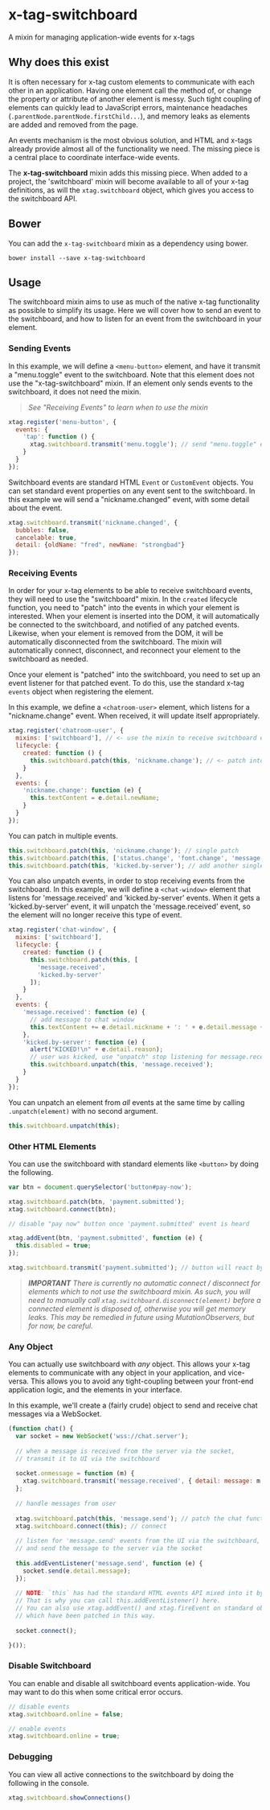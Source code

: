 # x-tag-switchboard
A mixin for managing application-wide events for x-tags

## Why does this exist

It is often necessary for x-tag custom elements to communicate with each other in an application.  Having one element call the method of, or change the property or attribute of another element is messy.  Such tight coupling of elements can quickly lead to JavaScript errors, maintenance headaches (`.parentNode.parentNode.firstChild...`), and memory leaks as elements are added and removed from the page.

An events mechanism is the most obvious solution, and HTML and x-tags already provide almost all of the functionality we need.  The missing piece is a central place to coordinate interface-wide events.

The **x-tag-switchboard** mixin adds this missing piece.  When added to a project, the 'switchboard' mixin will become available to all of your x-tag definitions, as will the `xtag.switchboard` object, which gives you access to the switchboard API.

## Bower

You can add the `x-tag-switchboard` mixin as a dependency using bower.
```
bower install --save x-tag-switchboard
```

## Usage

The switchboard mixin aims to use as much of the native x-tag functionality as possible to simplify its usage.  Here we will cover how to send an event to the switchboard, and how to listen for an event from the switchboard in your element.

### Sending Events

In this example, we will define a `<menu-button>` element, and have it transmit a "menu.toggle" event to the switchboard.  Note that this element does not use the "x-tag-switchboard" mixin.  If an element only sends events to the switchboard, it does not need the mixin.

> _See "Receiving Events" to learn when to use the mixin_

```javascript
xtag.register('menu-button', {
  events: {
    'tap': function () {
      xtag.switchboard.transmit('menu.toggle'); // send "menu.toggle" event to switchboard
    }
  }
});
```

Switchboard events are standard HTML `Event` or `CustomEvent` objects.  You can set standard event properties on any event sent to the switchboard.  In this example we will send a "nickname.changed" event, with some detail about the event.

```javascript
xtag.switchboard.transmit('nickname.changed', {
  bubbles: false,
  cancelable: true,
  detail: {oldName: "fred", newName: "strongbad"}
});
```
### Receiving Events

In order for your x-tag elements to be able to receive switchboard events, they will need to use the "switchboard" mixin. In the `created` lifecycle function, you need to "patch" into the events in which your element is interested.  When your element is inserted into the DOM, it will automatically be connected to the switchboard, and notified of any patched events.  Likewise, when your element is removed from the DOM, it will be automatically disconnected from the switchboard.  The mixin will automatically connect, disconnect, and reconnect your element to the switchboard as needed.

Once your element is "patched" into the switchboard, you need to set up an event listener for that patched event.  To do this, use the standard x-tag `events` object when registering the element.

In this example, we define a `<chatroom-user>` element, which listens for a "nickname.change" event.  When received, it will update itself appropriately.

```javascript
xtag.register('chatroom-user', {
  mixins: ['switchboard'], // <- use the mixin to receive switchboard events
  lifecycle: {
    created: function () {
      this.switchboard.patch(this, 'nickname.change'); // <- patch into 'nickname.change' event
    }
  },
  events: {
    'nickname.change': function (e) {
      this.textContent = e.detail.newName;
    }
  }
});
```

You can patch in multiple events.

```javascript
this.switchboard.patch(this, 'nickname.change'); // single patch
this.switchboard.patch(this, ['status.change', 'font.change', 'message.received']); // multi patch
this.switchboard.patch(this, 'kicked.by-server'); // add another single patch
```

You can also unpatch events, in order to stop receiving events from the switchboard.  In this example, we will define a `<chat-window>` element that listens for 'message.received' and 'kicked.by-server' events.  When it gets a 'kicked.by-server' event, it will unpatch the 'message.received' event, so the element will no longer receive this type of event.

```javascript
xtag.register('chat-window', {
  mixins: ['switchboard'],
  lifecycle: {
    created: function () {
      this.switchboard.patch(this, [
        'message.received',
        'kicked.by-server'
      ]);
    }
  },
  events: {
    'message.received': function (e) {
      // add message to chat window
      this.textContent += e.detail.nickname + ': ' + e.detail.message + '<br>';
    },
    'kicked.by-server': function (e) {
      alert("KICKED!\n" + e.detail.reason);
      // user was kicked, use "unpatch" stop listening for message.received events
      this.switchboard.unpatch(this, 'message.received');
    }
  }
});
```
You can unpatch an element from *all* events at the same time by calling `.unpatch(element)` with no second argument.
```javascript
this.switchboard.unpatch(this);
```

### Other HTML Elements

You can use the switchboard with standard elements like `<button>` by doing the following.

```javascript
var btn = document.querySelector('button#pay-now');

xtag.switchboard.patch(btn, 'payment.submitted');
xtag.switchboard.connect(btn);

// disable "pay now" button once 'payment.submitted' event is heard

xtag.addEvent(btn, 'payment.submitted', function (e) {
  this.disabled = true;
});

xtag.switchboard.transmit('payment.submitted'); // button will react by disabling itself
```
> _**IMPORTANT** There is currently no automatic connect / disconnect for elements which to not use the switchboard mixin.  As such, you will need to manually call `xtag.switchboard.disconnect(element)` before a connected element is disposed of, otherwise you will get memory leaks.  This may be remedied in future using MutationObservers, but for now, be careful._

### Any Object

You can actually use switchboard with _any_ object.  This allows your x-tag elements to communicate with any object in your application, and vice-versa.  This allows you to avoid any tight-coupling between your front-end application logic, and the elements in your interface.

In this example, we'll create a (fairly crude) object to send and receive chat messages via a WebSocket.

```javascript
(function chat() {
  var socket = new WebSocket('wss://chat.server');
  
  // when a message is received from the server via the socket, 
  // transmit it to UI via the switchboard
  
  socket.onmessage = function (m) {
    xtag.switchboard.transmit('message.received', { detail: message: m.data }});
  };
  
  // handle messages from user
  
  xtag.switchboard.patch(this, 'message.send'); // patch the chat function `this`
  xtag.switchboard.connect(this); // connect
  
  // listen for 'message.send' events from the UI via the switchboard,
  // and send the message to the server via the socket
  
  this.addEventListener('message.send', function (e) {
    socket.send(e.detail.message);
  });
  
  // NOTE: `this` has had the standard HTML events API mixed into it by .patch()
  // That is why you can call this.addEventListener() here.
  // You can also use xtag.addEvent() and xtag.fireEvent on standard objects 
  // which have been patched in this way.
  
  socket.connect();

}());
```

### Disable Switchboard

You can enable and disable all switchboard events application-wide.  You may want to do this when some critical error occurs.

```javascript
// disable events
xtag.switchboard.online = false;

// enable events
xtag.switchboard.online = true;
```

### Debugging

You can view all active connections to the switchboard by doing the following in the console.
```javascript
xtag.switchboard.showConnections()
```
